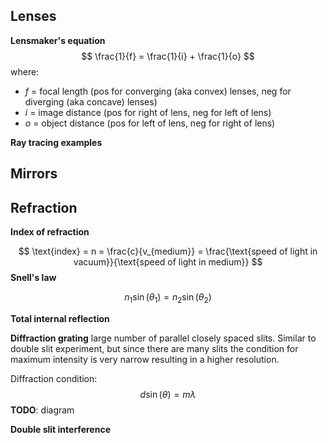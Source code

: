 

## Lenses

**Lensmaker's equation**
$$
\frac{1}{f} = \frac{1}{i} + \frac{1}{o}
$$
where: 
- $f$ = focal length (pos for converging (aka convex) lenses, neg for diverging (aka concave) lenses)
- $i$ = image distance (pos for right of lens, neg for left of lens)
- $o$ = object distance (pos for left of lens, neg for right of lens)

**Ray tracing examples**


## Mirrors

## Refraction

**Index of refraction**

$$
\text{index} = n = \frac{c}{v_{medium}} = \frac{\text{speed of light in vacuum}}{\text{speed of light in medium}}
$$
**Snell's law**

$$
n_1 \sin(\theta_1) = n_2 \sin(\theta_2)
$$

**Total internal reflection**


**Diffraction grating**
large number of parallel closely spaced slits. Similar to double slit experiment, but since there are many slits the condition for maximum intensity is very narrow resulting in a higher resolution. 

Diffraction condition:
$$
d \sin(\theta) = m \lambda
$$
**TODO**: diagram

**Double slit interference**
